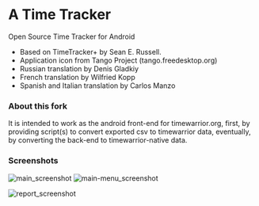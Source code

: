 A Time Tracker 
==============
Open Source Time Tracker for Android


- Based on TimeTracker+ by Sean E. Russell.
- Application icon from Tango Project (tango.freedesktop.org)
- Russian translation by Denis Gladkiy
- French translation by Wilfried Kopp
- Spanish and Italian translation by Carlos Manzo

### About this fork
It is intended to work as the android front-end for timewarrior.org, first, by providing script(s) to convert exported csv to timewarrior data, eventually, by converting the back-end to timewarrior-native data.

### Screenshots

![main_screenshot](https://github.com/linuxcaffe/timew-android/blob/master/screenshots/main-screen.png) ![main-menu_screenshot](https://github.com/linuxcaffe/timew-android/blob/master/screenshots/main-screen-menu.png)

![report_screenshot](https://github.com/linuxcaffe/timew-android/blob/master/screenshots/report_screenshot.png)


